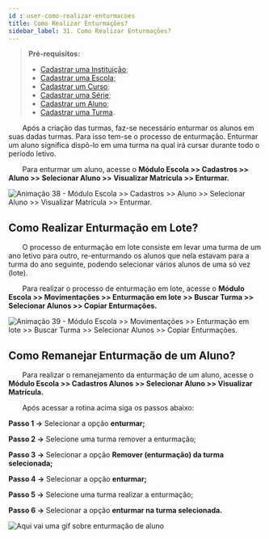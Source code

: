 ```yaml
---
id : user-como-realizar-enturmacoes
title: Como Realizar Enturmações?
sidebar_label: 31. Como Realizar Enturmações?
---
```


<div class="justificado">

>**Pré-requisitos:**
>* [Cadastrar uma Instituição]();
>* [Cadastrar uma Escola](user-como-cadastrar-uma-escola);
>* [Cadastrar um Curso](user-como_cadastrar_um_curso);
>* [Cadastrar uma Série](como-cadastrar-series);
>* [Cadastrar um Aluno](user-como-cadastrar-um-aluno);
>* [Cadastrar uma Turma](como-cadastrar-turma).


&nbsp;&nbsp;&nbsp;&nbsp;&nbsp;&nbsp;&nbsp;Após a criação das turmas, faz-se necessário enturmar os alunos em suas dadas turmas. Para isso tem-se o processo de enturmação. Enturmar um aluno significa dispô-lo em uma turma na qual irá cursar durante todo o período letivo.

&nbsp;&nbsp;&nbsp;&nbsp;&nbsp;&nbsp;&nbsp;Para enturmar um aluno, acesse o **Módulo Escola >> Cadastros >> Aluno >> Selecionar Aluno >> Visualizar Matrícula >> Enturmar.**

![Animação 38 - Módulo Escola >> Cadastros >> Aluno >> Selecionar Aluno >> Visualizar Matrícula >> Enturmar.](../img/user-docs/enturmacao_aluno.gif)



## Como Realizar Enturmação em Lote?


&nbsp;&nbsp;&nbsp;&nbsp;&nbsp;&nbsp;&nbsp;O processo de enturmação em lote consiste em levar uma turma de um ano letivo para outro, re-enturmando os alunos que nela estavam para a turma do ano seguinte, podendo selecionar vários alunos de uma só vez (lote).

&nbsp;&nbsp;&nbsp;&nbsp;&nbsp;&nbsp;&nbsp;Para realizar o processo de enturmação em lote, acesse o **Módulo Escola >> Movimentações >> Enturmação em lote >> Buscar Turma >> Selecionar Alunos >> Copiar Enturmações.**

![Animação 39 - Módulo Escola >> Movimentações >> Enturmação em lote >> Buscar Turma >> Selecionar Alunos >> Copiar Enturmações.](../img/user-docs/enturmacoes_em_lote.gif)



## Como Remanejar Enturmação de um Aluno?
&nbsp;&nbsp;&nbsp;&nbsp;&nbsp;&nbsp;&nbsp;Para realizar o remanejamento da enturmação de um aluno, acesse o **Módulo Escola >> Cadastros Alunos >> Selecionar Aluno >> Visualizar Matrícula.**


&nbsp;&nbsp;&nbsp;&nbsp;&nbsp;&nbsp;&nbsp;Após acessar a rotina acima siga os passos abaixo:

 **Passo 1  →**  Selecionar a opção **enturmar;**

 **Passo 2  →**  Selecione uma turma remover a enturmação;

 **Passo 3  →**  Selecionar a opção **Remover (enturmação) da turma selecionada;**

 **Passo 4  →**  Selecionar a opção **enturmar;**

 **Passo 5  →**  Selecione uma turma realizar a enturmação;

 **Passo 6  →**  Selecionar a opção **enturmar na turma selecionada.**

![Aqui vai uma gif sobre enturmação de aluno](../img/user-docs/enturmacao_aluno.gif)

</div>

